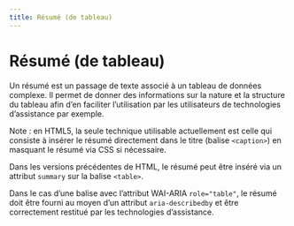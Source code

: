 ```yaml
---
title: Résumé (de tableau)
---
```


# Résumé (de tableau)


Un résumé est un passage de texte associé à un tableau de données complexe. Il permet de donner des informations sur la nature et la structure du tableau afin d’en faciliter l’utilisation par les utilisateurs de technologies d’assistance par exemple.

Note : en HTML5, la seule technique utilisable actuellement est celle qui consiste à insérer le résumé directement dans le titre (balise `<caption>`) en masquant le résumé via CSS si nécessaire.

Dans les versions précédentes de HTML, le résumé peut être inséré via un attribut `summary` sur la balise `<table>`.

Dans le cas d’une balise avec l’attribut WAI-ARIA `role="table"`, le résumé doit être fourni au moyen d’un attribut `aria-describedby` et être correctement restitué par les technologies d’assistance.
